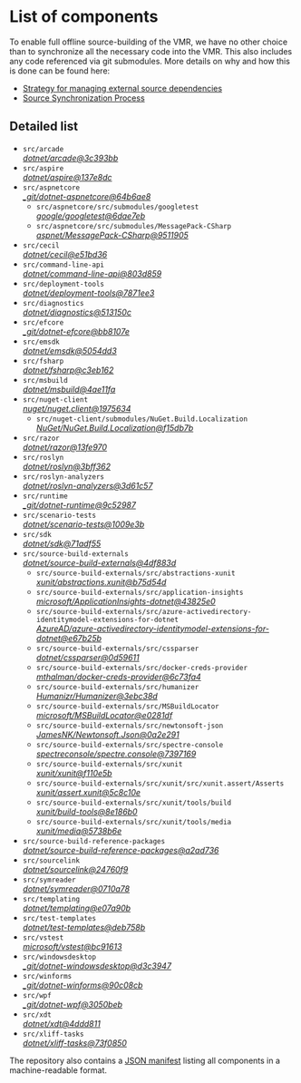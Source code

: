 ﻿# List of components

To enable full offline source-building of the VMR, we have no other choice than to synchronize all the necessary code into the VMR. This also includes any code referenced via git submodules. More details on why and how this is done can be found here:
- [Strategy for managing external source dependencies](src/arcade/Documentation/UnifiedBuild/VMR-Strategy-For-External-Source.md)
- [Source Synchronization Process](src/arcade/Documentation/UnifiedBuild/VMR-Design-And-Operation.md#source-synchronization-process)

## Detailed list

<!-- component list beginning -->
- `src/arcade`  
*[dotnet/arcade@3c393bb](https://github.com/dotnet/arcade/tree/3c393bbd85ae16ddddba20d0b75035b0c6f1a52d)*
- `src/aspire`  
*[dotnet/aspire@137e8dc](https://github.com/dotnet/aspire/tree/137e8dcae0a7b22c05f48c4e7a5d36fe3f00a8d7)*
- `src/aspnetcore`  
*[_git/dotnet-aspnetcore@64b6ae8](https://dev.azure.com/dnceng/internal/_git/dotnet-aspnetcore/?version=GC64b6ae8cbc37f69c202d64f0dc8c64718892d67b)*
    - `src/aspnetcore/src/submodules/googletest`  
    *[google/googletest@6dae7eb](https://github.com/google/googletest/tree/6dae7eb4a5c3a169f3e298392bff4680224aa94a)*
    - `src/aspnetcore/src/submodules/MessagePack-CSharp`  
    *[aspnet/MessagePack-CSharp@9511905](https://github.com/aspnet/MessagePack-CSharp/tree/95119056ee8f4da1714b055a4f16893afaa73af7)*
- `src/cecil`  
*[dotnet/cecil@e51bd36](https://github.com/dotnet/cecil/tree/e51bd3677d5674fa34bf5676c5fc5562206bf94e)*
- `src/command-line-api`  
*[dotnet/command-line-api@803d859](https://github.com/dotnet/command-line-api/tree/803d8598f98fb4efd94604b32627ee9407f246db)*
- `src/deployment-tools`  
*[dotnet/deployment-tools@7871ee3](https://github.com/dotnet/deployment-tools/tree/7871ee378dce87b64d930d4f33dca9c888f4034d)*
- `src/diagnostics`  
*[dotnet/diagnostics@513150c](https://github.com/dotnet/diagnostics/tree/513150c2f25077b1fcb194407e53c433c975f39b)*
- `src/efcore`  
*[_git/dotnet-efcore@bb8107e](https://dev.azure.com/dnceng/internal/_git/dotnet-efcore/?version=GCbb8107e01f8111145b63c5a176706716aaaa75c9)*
- `src/emsdk`  
*[dotnet/emsdk@5054dd3](https://github.com/dotnet/emsdk/tree/5054dd35a56010d8f6232408e56e31ad8ccc987a)*
- `src/fsharp`  
*[dotnet/fsharp@c3eb162](https://github.com/dotnet/fsharp/tree/c3eb162ec7bcf7449ca54b2218ab0d0c4d67c1d0)*
- `src/msbuild`  
*[dotnet/msbuild@4ae11fa](https://github.com/dotnet/msbuild/tree/4ae11fa8e4a86aef804cc79a42102641ad528106)*
- `src/nuget-client`  
*[nuget/nuget.client@1975634](https://github.com/nuget/nuget.client/tree/19756345139c45de23bd196e9b4be01d48e84fdd)*
    - `src/nuget-client/submodules/NuGet.Build.Localization`  
    *[NuGet/NuGet.Build.Localization@f15db7b](https://github.com/NuGet/NuGet.Build.Localization/tree/f15db7b7c6f5affbea268632ef8333d2687c8031)*
- `src/razor`  
*[dotnet/razor@13fe970](https://github.com/dotnet/razor/tree/13fe97052e82683ec4c9fc916531eba5c751037f)*
- `src/roslyn`  
*[dotnet/roslyn@3bff362](https://github.com/dotnet/roslyn/tree/3bff3622487486dec7794dfd0c71e05a52c313a4)*
- `src/roslyn-analyzers`  
*[dotnet/roslyn-analyzers@3d61c57](https://github.com/dotnet/roslyn-analyzers/tree/3d61c57c73c3dd5f1f407ef9cd3414d94bf0eaf2)*
- `src/runtime`  
*[_git/dotnet-runtime@9c52987](https://dev.azure.com/dnceng/internal/_git/dotnet-runtime/?version=GC9c52987919f0223531191d4cfaa6487647bbf52c)*
- `src/scenario-tests`  
*[dotnet/scenario-tests@1009e3b](https://github.com/dotnet/scenario-tests/tree/1009e3b6d23e049de56b91de82fe975fe84444f8)*
- `src/sdk`  
*[dotnet/sdk@71adf55](https://github.com/dotnet/sdk/tree/71adf5539c16f3f80d93ebb4f6c855bf6fdd7243)*
- `src/source-build-externals`  
*[dotnet/source-build-externals@4df883d](https://github.com/dotnet/source-build-externals/tree/4df883d781a4290873b3b968afc0ff0df7132507)*
    - `src/source-build-externals/src/abstractions-xunit`  
    *[xunit/abstractions.xunit@b75d54d](https://github.com/xunit/abstractions.xunit/tree/b75d54d73b141709f805c2001b16f3dd4d71539d)*
    - `src/source-build-externals/src/application-insights`  
    *[microsoft/ApplicationInsights-dotnet@43825e0](https://github.com/microsoft/ApplicationInsights-dotnet/tree/43825e06a22cdfb702fc199a7ba99a7d541d48c6)*
    - `src/source-build-externals/src/azure-activedirectory-identitymodel-extensions-for-dotnet`  
    *[AzureAD/azure-activedirectory-identitymodel-extensions-for-dotnet@e67b25b](https://github.com/AzureAD/azure-activedirectory-identitymodel-extensions-for-dotnet/tree/e67b25be77532af9ba405670b34b4d263d505fde)*
    - `src/source-build-externals/src/cssparser`  
    *[dotnet/cssparser@0d59611](https://github.com/dotnet/cssparser/tree/0d59611784841735a7778a67aa6e9d8d000c861f)*
    - `src/source-build-externals/src/docker-creds-provider`  
    *[mthalman/docker-creds-provider@6c73fa4](https://github.com/mthalman/docker-creds-provider/tree/6c73fa4784795ae07f49305a057abf5c473d2adb)*
    - `src/source-build-externals/src/humanizer`  
    *[Humanizr/Humanizer@3ebc38d](https://github.com/Humanizr/Humanizer/tree/3ebc38de585fc641a04b0e78ed69468453b0f8a1)*
    - `src/source-build-externals/src/MSBuildLocator`  
    *[microsoft/MSBuildLocator@e0281df](https://github.com/microsoft/MSBuildLocator/tree/e0281df33274ac3c3e22acc9b07dcb4b31d57dc0)*
    - `src/source-build-externals/src/newtonsoft-json`  
    *[JamesNK/Newtonsoft.Json@0a2e291](https://github.com/JamesNK/Newtonsoft.Json/tree/0a2e291c0d9c0c7675d445703e51750363a549ef)*
    - `src/source-build-externals/src/spectre-console`  
    *[spectreconsole/spectre.console@7397169](https://github.com/spectreconsole/spectre.console/tree/7397169a2757dc3657598bdea4ac222c0f283425)*
    - `src/source-build-externals/src/xunit`  
    *[xunit/xunit@f110e5b](https://github.com/xunit/xunit/tree/f110e5bee5dfd4c08339587c9c3df9292fcb597c)*
    - `src/source-build-externals/src/xunit/src/xunit.assert/Asserts`  
    *[xunit/assert.xunit@5c8c10e](https://github.com/xunit/assert.xunit/tree/5c8c10e085eb42f39f2fe0b40c94bf56649eb0a4)*
    - `src/source-build-externals/src/xunit/tools/build`  
    *[xunit/build-tools@8e186b0](https://github.com/xunit/build-tools/tree/8e186b0f8e398796e75453f3f18952b06d29fdfd)*
    - `src/source-build-externals/src/xunit/tools/media`  
    *[xunit/media@5738b6e](https://github.com/xunit/media/tree/5738b6e86f08e0389c4392b939c20e3eca2d9822)*
- `src/source-build-reference-packages`  
*[dotnet/source-build-reference-packages@a2ad736](https://github.com/dotnet/source-build-reference-packages/tree/a2ad736b86ce484df4d2dfc967bd29cd9d1b5de9)*
- `src/sourcelink`  
*[dotnet/sourcelink@24760f9](https://github.com/dotnet/sourcelink/tree/24760f9b1ed7478863d699b7f6634e82d1b25bd1)*
- `src/symreader`  
*[dotnet/symreader@0710a78](https://github.com/dotnet/symreader/tree/0710a7892d89999956e8808c28e9dd0512bd53f3)*
- `src/templating`  
*[dotnet/templating@e07a90b](https://github.com/dotnet/templating/tree/e07a90b4df2f1b41a83064cfa3164611756c3746)*
- `src/test-templates`  
*[dotnet/test-templates@deb758b](https://github.com/dotnet/test-templates/tree/deb758b7e7750826a75e937c7df5b97f19c510f8)*
- `src/vstest`  
*[microsoft/vstest@bc91613](https://github.com/microsoft/vstest/tree/bc9161306b23641b0364b8f93d546da4d48da1eb)*
- `src/windowsdesktop`  
*[_git/dotnet-windowsdesktop@d3c3947](https://dev.azure.com/dnceng/internal/_git/dotnet-windowsdesktop/?version=GCd3c394733377a409bfdea569a088c2e22c8a2965)*
- `src/winforms`  
*[_git/dotnet-winforms@90c08cb](https://dev.azure.com/dnceng/internal/_git/dotnet-winforms/?version=GC90c08cb77d1bdbbf0c8230a59876a85a1a265ef6)*
- `src/wpf`  
*[_git/dotnet-wpf@3050beb](https://dev.azure.com/dnceng/internal/_git/dotnet-wpf/?version=GC3050beb7a5bafd5f6f7e2257fda5fcf64dcb11cb)*
- `src/xdt`  
*[dotnet/xdt@4ddd811](https://github.com/dotnet/xdt/tree/4ddd8113a29852380b7b929117bfe67f401ac320)*
- `src/xliff-tasks`  
*[dotnet/xliff-tasks@73f0850](https://github.com/dotnet/xliff-tasks/tree/73f0850939d96131c28cf6ea6ee5aacb4da0083a)*
<!-- component list end -->

The repository also contains a [JSON manifest](https://github.com/dotnet/dotnet/blob/main/src/source-manifest.json) listing all components in a machine-readable format.
